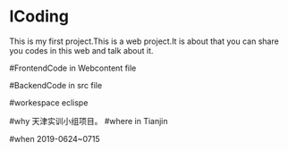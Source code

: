 
# ICoding
This is my first project.This is a web project.It is about that you can share you codes in this web and talk about it.

#FrontendCode
 in  Webcontent file

#BackendCode
 in  src file
 
#workespace
  eclispe
 
#why
  天津实训小组项目。
#where
  in Tianjin
  
#when
  2019-0624~0715
